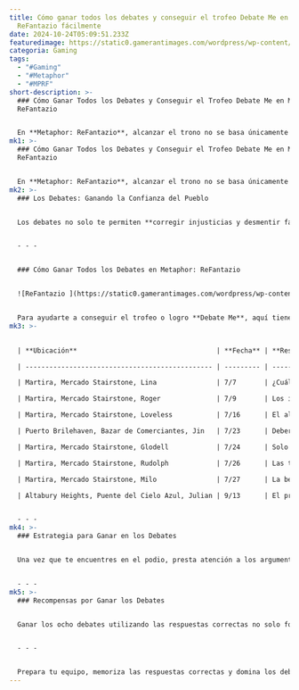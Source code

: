 ```yaml
---
title: Cómo ganar todos los debates y conseguir el trofeo Debate Me en Metaphor
  ReFantazio fácilmente
date: 2024-10-24T05:09:51.233Z
featuredimage: https://static0.gamerantimages.com/wordpress/wp-content/uploads/2024/10/metaphor-refantazio-how-to-win-every-debate-debate-me-trophyachievement-guide.jpg?q=70&fit=crop&w=1140&h=&dpr=1
categoria: Gaming
tags:
  - "#Gaming"
  - "#Metaphor"
  - "#MPRF"
short-description: >-
  ### Cómo Ganar Todos los Debates y Conseguir el Trofeo Debate Me en Metaphor:
  ReFantazio


  En **Metaphor: ReFantazio**, alcanzar el trono no se basa únicamente en tu fuerza en combate. También tendrás que ganarte el **corazó**
mk1: >-
  ### Cómo Ganar Todos los Debates y Conseguir el Trofeo Debate Me en Metaphor:
  ReFantazio


  En **Metaphor: ReFantazio**, alcanzar el trono no se basa únicamente en tu fuerza en combate. También tendrás que ganarte el **corazón del pueblo**, demostrando tus virtudes y participando en actividades significativas que impacten a individuos, facciones e incluso razas enteras. Entre estas actividades, los **debates** ocupan un lugar destacado, brindando una ventana a los problemas que enfrenta la gente y a las soluciones que se deben implementar para lograr cambios reales.
mk2: >-
  ### Los Debates: Ganando la Confianza del Pueblo


  Los debates no solo te permiten **corregir injusticias y desmentir falsedades**, sino que también son una oportunidad para fortalecer tu reputación y obtener **puntos de Eloquencia**. Estos puntos aumentarán tus virtudes y te acercarán más a tu objetivo final. Además, ganar los debates puede recompensarte con **donaciones de los ciudadanos** y otros beneficios útiles. Sin embargo, elegir la opción incorrecta durante un debate puede tener **consecuencias negativas**, haciendo que el público pierda la confianza en ti y afectando tu progreso.


  - - -


  ### Cómo Ganar Todos los Debates en Metaphor: ReFantazio


  ![ReFantazio ](https://static0.gamerantimages.com/wordpress/wp-content/uploads/2024/10/how-to-win-every-debate-in-metaphor-refantazio-for-debate-me-trophy-and-achievement.jpg?q=49&fit=crop&w=825&dpr=2 "ReFantazio ")


  Para ayudarte a conseguir el trofeo o logro **Debate Me**, aquí tienes una guía detallada con las ubicaciones de los debates, las fechas en las que ocurren y las respuestas correctas que debes elegir para maximizar tus recompensas:
mk3: >-
  

  | **Ubicación**                                   | **Fecha** | **Respuesta Correcta**               |

  | ----------------------------------------------- | --------- | ------------------------------------ |

  | Martira, Mercado Stairstone, Lina               | 7/7       | ¿Cuáles son tus políticas?           |

  | Martira, Mercado Stairstone, Roger              | 7/9       | Los impuestos benefician a todos.    |

  | Martira, Mercado Stairstone, Loveless           | 7/16      | El alcohol no traerá igualdad.       |

  | Puerto Brilehaven, Bazar de Comerciantes, Jin   | 7/23      | Deberíamos ayudar a todos.           |

  | Martira, Mercado Stairstone, Glodell            | 7/24      | Solo repites lo que dice Louis.      |

  | Martira, Mercado Stairstone, Rudolph            | 7/26      | Las tribus deben permanecer unidas.  |

  | Martira, Mercado Stairstone, Milo               | 7/27      | La belleza es más que la apariencia. |

  | Altabury Heights, Puente del Cielo Azul, Julian | 9/13      | El presente también importa.         |


  - - -
mk4: >-
  ### Estrategia para Ganar en los Debates


  Una vez que te encuentres en el podio, presta atención a los argumentos de tu oponente. El protagonista tendrá la oportunidad de **considerar su respuesta** y es crucial que selecciones la opción correcta. Si aciertas, el público reaccionará positivamente, lo que te otorgará **más puntos de Reeve** para gastar en las tiendas y **puntos de Eloquencia** que aumentarán tus virtudes.


  - - -
mk5: >-
  ### Recompensas por Ganar los Debates


  Ganar los ocho debates utilizando las respuestas correctas no solo fortalecerá tu conexión con el pueblo, sino que también desbloqueará el **trofeo o logro Debate Me**. A medida que tu reputación crece, también aumentarán tus recursos y habilidades, permitiéndote enfrentar desafíos aún mayores en tu camino hacia el trono.


  - - -


  Prepara tu equipo, memoriza las respuestas correctas y domina los debates. Ganar la confianza del pueblo será un paso crucial en tu camino hacia el trono en **Metaphor: ReFantazio**.
---
```

